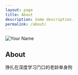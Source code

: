 ```yaml
---
layout: page
title: About
description: Some description.
permalink: /about/
---
```


<img itemprop="image" class="img-rounded" src="https://avatars0.githubusercontent.com/u/20267142?s=400&u=be26f12aae8e2b8968daf109310a8cbb6ccecb93&v=4" alt="Your Name">

## About

挣扎在深度学习门口的老龄单身狗
